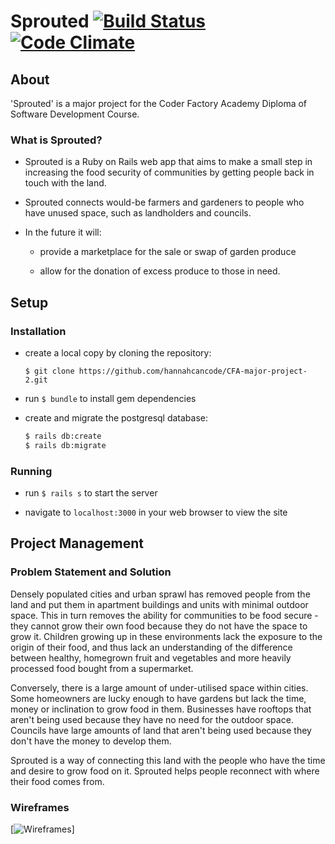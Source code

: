 # Sprouted [![Build Status](https://travis-ci.org/hannahcancode/CFA-major-project-2.svg?branch=master)](https://travis-ci.org/hannahcancode/CFA-major-project-2) [![Code Climate](https://codeclimate.com/github/hannahcancode/CFA-major-project-2.png)](https://codeclimate.com/github/hannahcancode/CFA-major-project-2)

## About

'Sprouted' is a major project for the Coder Factory Academy Diploma of Software Development Course.

### What is Sprouted?
- Sprouted is a Ruby on Rails web app that aims to make a small step in increasing the food security of communities by getting people back in touch with the land.

- Sprouted connects would-be farmers and gardeners to people who have unused space, such as landholders and councils.


- In the future it will:

  - provide a marketplace for the sale or swap of garden produce

  - allow for the donation of excess produce to those in need.


## Setup
### Installation
- create a local copy by cloning the repository:

  `$ git clone https://github.com/hannahcancode/CFA-major-project-2.git`


- run `$ bundle` to install gem dependencies


- create and migrate the postgresql database:

  ```bash
  $ rails db:create
  $ rails db:migrate
  ```

### Running

- run `$ rails s` to start the server


- navigate to `localhost:3000` in your web browser to view the site

## Project Management

### Problem Statement and Solution

Densely populated cities and urban sprawl has removed people from the land and put them in apartment buildings and units with minimal outdoor space. This in turn removes the ability for communities to be food secure - they cannot grow their own food because they do not have the space to grow it. Children growing up in these environments lack the exposure to the origin of their food, and thus lack an understanding of the difference between healthy, homegrown fruit and vegetables and more heavily processed food bought from a supermarket.

Conversely, there is a large amount of under-utilised space within cities. Some homeowners are lucky enough to have gardens but lack the time, money or inclination to grow food in them. Businesses have rooftops that aren't being used because they have no need for the outdoor space. Councils have large amounts of land that aren't being used because they don't have the money to develop them.

Sprouted is a way of connecting this land with the people who have the time and desire to grow food on it. Sprouted helps people reconnect with where their food comes from.

### Wireframes

[![Wireframes](README_assets)]
